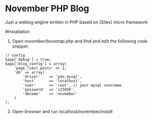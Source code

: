 # November PHP Blog
Just a weblog engine written in PHP based on [Silex] micro framework

#Installation
1.  Open *november/boostrap.php* and find and edit the following code snippet:
```
// config
$app['debug'] = true;
$app['blog_config'] = array(
	'page_limit_posts' => 2,	
	'db' => array(
		'driver'	=> 'pdo_mysql',
		'host'		=> 'localhost',
		'user'		=> 'root', // your mysql username
		'password'	=> '123456',
		'dbname'	=> 'november'
	)	
);
```

2.  Open browser and run localhost/november/install
